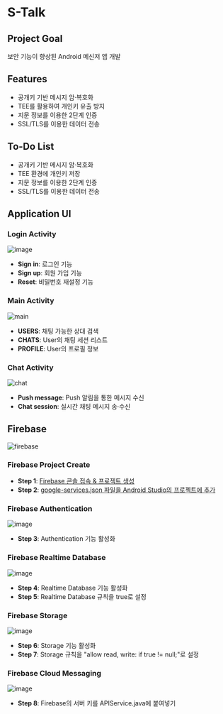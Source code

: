
# S-Talk
## Project Goal
보안 기능이 향상된 Android 메신저 앱 개발

## Features
- 공개키 기반 메시지 암·복호화
- TEE를 활용하여 개인키 유출 방지
- 지문 정보를 이용한 2단계 인증
- SSL/TLS를 이용한 데이터 전송

## To-Do List
- 공개키 기반 메시지 암·복호화
- TEE 환경에 개인키 저장
- 지문 정보를 이용한 2단계 인증
- SSL/TLS를 이용한 데이터 전송

## Application UI
### Login Activity
![image](https://user-images.githubusercontent.com/20378368/107027252-37721480-67ef-11eb-9c95-283c3e25f60e.png)
- **Sign in**: 로그인 기능
- **Sign up**: 회원 가입 기능
- **Reset**: 비밀번호 재설정 기능
### Main Activity
![main](https://user-images.githubusercontent.com/20378368/106858375-e8e84b80-6704-11eb-8f3a-7951e3476dce.PNG)
- **USERS**: 채팅 가능한 상대 검색
- **CHATS**: User의 채팅 세션 리스트
- **PROFILE**: User의 프로필 정보
### Chat Activity
![chat](https://user-images.githubusercontent.com/20378368/106858325-d5d57b80-6704-11eb-9e12-60b26c219010.PNG)
- **Push message**: Push 알림을 통한 메시지 수신
- **Chat session**: 실시간 채팅 메시지 송·수신

## Firebase
![firebase](https://user-images.githubusercontent.com/20378368/106863007-454e6980-670b-11eb-9a32-a37c2c0bf8d0.png)
### Firebase Project Create
- **Step 1**: [Firebase 콘솔 접속 & 프로젝트 생성](https://console.firebase.google.com/)
- **Step 2**: [google-services.json 파일을 Android Studio의 프로젝트에 추가](https://firebase.google.com/docs/android/setup?hl=ko)
### Firebase Authentication
![image](https://user-images.githubusercontent.com/20378368/106860755-28fcfd80-6708-11eb-8278-8fc809c97c53.png)
- **Step 3**: Authentication 기능 활성화
### Firebase Realtime Database
![image](https://user-images.githubusercontent.com/20378368/106860905-62356d80-6708-11eb-916a-57fad6d40494.png)
- **Step 4**: Realtime Database 기능 활성화
- **Step 5**: Realtime Database 규칙을 true로 설정
### Firebase Storage
![image](https://user-images.githubusercontent.com/20378368/106861009-8729e080-6708-11eb-966a-de7ff8ca0f78.png)
- **Step 6**: Storage 기능 활성화
- **Step 7**: Storage 규칙을 "allow read, write: if true != null;"로 설정
### Firebase Cloud Messaging
![image](https://user-images.githubusercontent.com/20378368/106861863-b2f99600-6709-11eb-8fb7-937220d61596.png)
- **Step 8**: Firebase의 서버 키를 APIService.java에 붙여넣기
